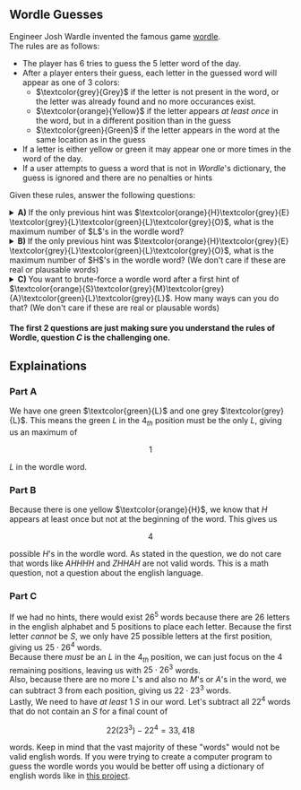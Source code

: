 ## Wordle Guesses
Engineer Josh Wardle invented the famous game [wordle](https://www.nytimes.com/games/wordle/index.html).  
The rules are as follows:  
  * The player has $6$ tries to guess the $5$ letter word of the day.
  * After a player enters their guess, each letter in the guessed word will appear as one of $3$ colors:
      * $\textcolor{grey}{Grey}$ if the letter is not present in the word, or the letter was already found and no more occurances exist.
      * $\textcolor{orange}{Yellow}$ if the letter appears *at least once* in the word, but in a different position than in the guess
      * $\textcolor{green}{Green}$ if the letter appears in the word at the same location as in the guess
  * If a letter is either yellow or green it may appear one or more times in the word of the day.
  * If a user attempts to guess a word that is not in *Wordle*'s dictionary, the guess is ignored and there are no penalties or hints
    
Given these rules, answer the following questions:
  <details><summary><b>A) </b>If the only previous hint was $\textcolor{orange}{H}\textcolor{grey}{E} \textcolor{grey}{L}\textcolor{green}{L}\textcolor{grey}{O}$, what is the maximum number of $L$'s in the wordle word?</summary>$$1$$</details>
  <details><summary><b>B) </b>If the only previous hint was $\textcolor{orange}{H}\textcolor{grey}{E} \textcolor{grey}{L}\textcolor{green}{L}\textcolor{grey}{O}$, what is the maximum number of $H$'s in the wordle word? (We don't care if these are real or plausable words)</summary>$$4$$</details>
  <details><summary><b>C) </b>You want to brute-force a wordle word after a first hint of $\textcolor{orange}{S}\textcolor{grey}{M}\textcolor{grey}{A}\textcolor{green}{L}\textcolor{grey}{L}$.  How many ways can you do that? (We don't care if these are real or plausable words)</summary>$$22(23^3) - 22^4 = 33,418$$</details>

 #### The first $2$ questions are just making sure you understand the rules of Wordle, question $C$ is the challenging one.

## Explainations
### Part A
We have one green $\textcolor{green}{L}$ and one grey $\textcolor{grey}{L}$.  This means the green $L$ in the $4_{th}$ position must be the only $L$, giving us an maximum of
```math
1
```
$L$ in the wordle word.
### Part B
Because there is one yellow $\textcolor{orange}{H}$, we know that $H$ appears at least once but not at the beginning of the word.  This gives us
```math
4
```
possible $H$'s in the wordle word.  As stated in the question, we do not care that words like $AHHHH$ and $ZHHAH$ are not valid words.  This is a math question, not a question about the english language.  
### Part C
If we had no hints, there would exist $26^5$ words because there are $26$ letters in the english alphabet and $5$ positions to place each letter. 
Because the first letter *cannot* be $S$, we only have 25 possible letters at the first position, giving us $25 \cdot 26^4$ words.  
Because there *must* be an $L$ in the $4_{th}$ position, we can just focus on the $4$ remaining positions, leaving us with $25 \cdot 26^3$ words.  
Also, because there are no more $L$'s and also no $M$'s or $A$'s in the word, we can subtract $3$ from each position, giving us $22 \cdot 23^3$ words.  
Lastly, We need to have *at least* $1$ $S$ in our word.  Let's subtract all $22^4$ words that do not contain an $S$ for a final count of
```math
22(23^3) - 22^4 = 33,418
```
words.  Keep in mind that the vast majority of these "words" would not be valid english words.  If you were trying to create a computer program to guess the wordle words you would be better off using a dictionary of english words like in [this project](https://github.com/brianSalk/wordle-bot-python).




  
